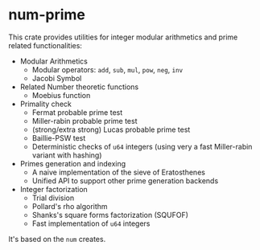 # num-prime

This crate provides utilities for integer modular arithmetics and prime related functionalities:
- Modular Arithmetics
  - Modular operators: `add`, `sub`, `mul`, `pow`, `neg`, `inv`
  - Jacobi Symbol
- Related Number theoretic functions
  - Moebius function
- Primality check
  - Fermat probable prime test
  - Miller-rabin probable prime test
  - (strong/extra strong) Lucas probable prime test
  - Baillie-PSW test
  - Deterministic checks of `u64` integers (using very a fast Miller-rabin variant with hashing)
- Primes generation and indexing
  - A naive implementation of the sieve of Eratosthenes
  - Unified API to support other prime generation backends
- Integer factorization
  - Trial division
  - Pollard's rho algorithm
  - Shanks's square forms factorization (SQUFOF)
  - Fast implementation of `u64` integers

It's based on the `num` creates.
